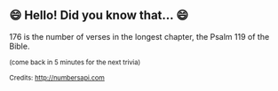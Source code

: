 ## :smile: Hello! Did you know that... :smile:
176 is the number of verses in the longest chapter, the Psalm 119 of the Bible.

<sup>(come back in 5 minutes for the next trivia)</sup>


<sup>Credits: http://numbersapi.com</sup>
